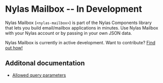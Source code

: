 # Nylas Mailbox -- In Development

Nylas Mailbox (`<nylas-mailbox>`) is part of the Nylas Components library that lets you build email/mailbox applications in minutes. Use Nylas Mailbox with your Nylas account or by passing in your own JSON data.

Nylas Mailbox is currently in active development. Want to contribute? [Find out how!](../../CONTRIBUTING.md)

## Additonal documentation

- [Allowed query parameters](https://developer.nylas.com/docs/api/#get/threads)
